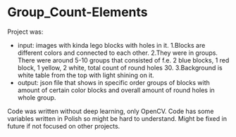# Group_Count-Elements

Project was:
- input: images with kinda lego blocks with holes in it.
1.Blocks are different colors and connected to each other. 
2.They were in groups. There were around 5-10 groups that consisted of f.e. 2 blue blocks, 1 red block, 1 yellow, 2 white, total count of round holes 30.
3.Background is white table from the top with light shining on it.
- output: json file that shows in specific order groups of blocks with amount of certain color blocks and overall amount of round holes in whole group.

Code was written without deep learning, only OpenCV.
Code has some variables written in Polish so might be hard to understand. Might be fixed in future if not focused on other projects.
